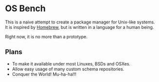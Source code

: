 OS Bench
========

This is a naive attempt to create a package manager for Unix-like systems.
It is inspired by [Homebrew](https://github.com/mxcl/homebrew), but is written
in a language for a human being.

Right now, it is no more than a prototype.

Plans
-----

* To make it available under most Linuxes, BSDs and OSXes.
* Allow easy usage of many custom schema repositories.
* Conquer the World! Mu-ha-ha!!!
